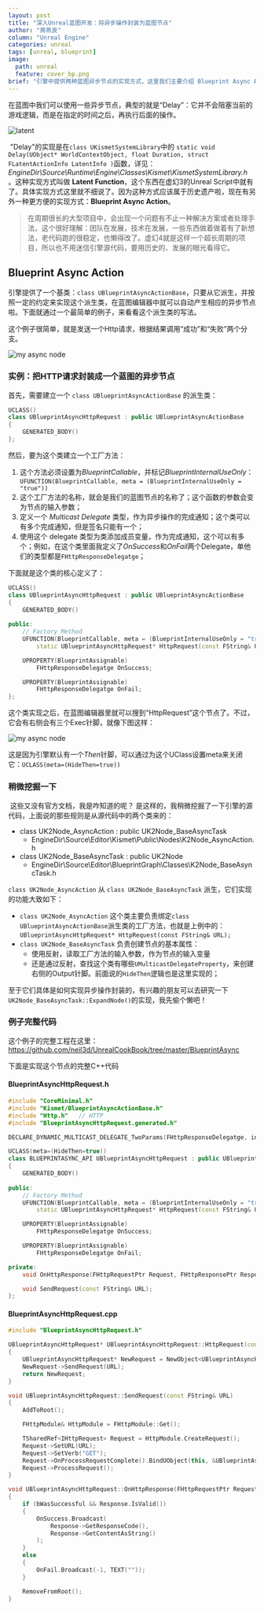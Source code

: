 ```yaml
---
layout: post
title: "深入Unreal蓝图开发：将异步操作封装为蓝图节点"
author: "房燕良"
column: "Unreal Engine"
categories: unreal
tags: [unreal, blueprint]
image:
  path: unreal
  feature: cover_bp.png
brief: "引擎中提供两种蓝图异步节点的实现方式，这里我们主要介绍 Blueprint Async Action 的实现方式。"
---
```


​	在蓝图中我们可以使用一些异步节点，典型的就是“Delay”：它并不会阻塞当前的游戏逻辑，而是在指定的时间之后，再执行后面的操作。

![latent](/assets/img/unreal/bp_async/latent.png)

​	"Delay"的实现是在`class UKismetSystemLibrary`中的 `static void	Delay(UObject* WorldContextObject, float Duration, struct FLatentActionInfo LatentInfo )`函数，详见：*EngineDir\Source\Runtime\Engine\Classes\Kismet\KismetSystemLibrary.h* 。这种实现方式叫做 **Latent Function**，这个东西在虚幻3的Unreal Script中就有了。具体实现方式这里就不细说了。因为这种方式应该属于历史遗产啦，现在有另外一种更方便的实现方式：**Blueprint Async Action**。

> 在周期很长的大型项目中，会出现一个问题有不止一种解决方案或者处理手法，这个很好理解：团队在发展，技术在发展，一些东西做着做着有了新想法，老代码跑的很稳定，也懒得改了。虚幻4就是这样一个超长周期的项目，所以也不用迷信引擎源代码，要用历史的、发展的眼光看得它。

## Blueprint Async Action

​	引擎提供了一个基类：`class UBlueprintAsyncActionBase`，只要从它派生，并按照一定的约定来实现这个派生类，在蓝图编辑器中就可以自动产生相应的异步节点啦。下面就通过一个最简单的例子，来看看这个派生类的写法。

​	这个例子很简单，就是发送一个Http请求，根据结果调用“成功”和“失败”两个分支。

![my async node](/assets/img/unreal/bp_async/my_http.png)

### 实例：把HTTP请求封装成一个蓝图的异步节点

首先，需要建立一个 `class UBlueprintAsyncActionBase` 的派生类：
```cpp
UCLASS()
class UBlueprintAsyncHttpRequest : public UBlueprintAsyncActionBase
{
	GENERATED_BODY()
};
```

然后，要为这个类建立一个工厂方法：
1. 这个方法必须设置为*BlueprintCallable*，并标记*BlueprintInternalUseOnly*：`UFUNCTION(BlueprintCallable, meta = (BlueprintInternalUseOnly = "true"))`
1. 这个工厂方法的名称，就会是我们的蓝图节点的名称了；这个函数的参数会变为节点的输入参数；
1. 定义一个 *Multicast Delegate* 类型，作为异步操作的完成通知；这个类可以有多个完成通知，但是签名只能有一个；
1. 使用这个 delegate 类型为类添加成员变量，作为完成通知，这个可以有多个；例如，在这个类里面我定义了*OnSuccess*和*OnFail*两个Delegate，单他们的类型都是`FHttpResponseDelegatge`；

下面就是这个类的核心定义了：

```cpp
UCLASS()
class UBlueprintAsyncHttpRequest : public UBlueprintAsyncActionBase
{
	GENERATED_BODY()
	
public:
	// Factory Method
	UFUNCTION(BlueprintCallable, meta = (BlueprintInternalUseOnly = "true"))
		static UBlueprintAsyncHttpRequest* HttpRequest(const FString& URL);

	UPROPERTY(BlueprintAssignable)
		FHttpResponseDelegatge OnSuccess;

	UPROPERTY(BlueprintAssignable)
		FHttpResponseDelegatge OnFail;
};
```

这个类实现之后，在蓝图编辑器里就可以搜到“HttpRequest”这个节点了。不过，它会有右侧会有三个Exec针脚，就像下图这样：

![my async node](/assets/img/unreal/bp_async/my_http_3exec.png)

这是因为引擎默认有一个*Then*针脚，可以通过为这个UClass设置meta来关闭它：`UCLASS(meta=(HideThen=true))`

### 稍微挖掘一下

​	这些又没有官方文档，我是咋知道的呢？ 是这样的，我稍微挖掘了一下引擎的源代码，上面说的那些规则是从源代码中的两个类来的：

- class UK2Node_AsyncAction : public UK2Node_BaseAsyncTask
  * EngineDir\Source\Editor\Kismet\Public\Nodes\K2Node_AsyncAction.h
- class UK2Node_BaseAsyncTask : public UK2Node
  * EngineDir\Source\Editor\BlueprintGraph\Classes\K2Node_BaseAsyncTask.h

`class UK2Node_AsyncAction` 从 `class UK2Node_BaseAsyncTask` 派生，它们实现的功能大致如下：

- `class UK2Node_AsyncAction` 这个类主要负责绑定`class UBlueprintAsyncActionBase`派生类的工厂方法，也就是上例中的：`UBlueprintAsyncHttpRequest* HttpRequest(const FString& URL);`
- `class UK2Node_BaseAsyncTask` 负责创建节点的基本属性：
  * 使用反射，读取工厂方法的输入参数，作为节点的输入变量
  * 还是通过反射，查找这个类有哪些`UMulticastDelegateProperty`，来创建右侧的Output针脚。前面说的`HideThen`逻辑也是这里实现的；

至于它们具体是如何实现异步操作封装的，有兴趣的朋友可以去研究一下`UK2Node_BaseAsyncTask::ExpandNode()`的实现，我先偷个懒吧！

### 例子完整代码

这个例子的完整工程在这里：https://github.com/neil3d/UnrealCookBook/tree/master/BlueprintAsync

下面是实现这个节点的完整C++代码

#### BlueprintAsyncHttpRequest.h

```cpp
#include "CoreMinimal.h"
#include "Kismet/BlueprintAsyncActionBase.h"
#include "Http.h"	// HTTP
#include "BlueprintAsyncHttpRequest.generated.h"

DECLARE_DYNAMIC_MULTICAST_DELEGATE_TwoParams(FHttpResponseDelegatge, int32, Code, FString, Data);

UCLASS(meta=(HideThen=true))
class BLUEPRINTASYNC_API UBlueprintAsyncHttpRequest : public UBlueprintAsyncActionBase
{
	GENERATED_BODY()
	
public:
	// Factory Method
	UFUNCTION(BlueprintCallable, meta = (BlueprintInternalUseOnly = "true"))
		static UBlueprintAsyncHttpRequest* HttpRequest(const FString& URL);

	UPROPERTY(BlueprintAssignable)
		FHttpResponseDelegatge OnSuccess;

	UPROPERTY(BlueprintAssignable)
		FHttpResponseDelegatge OnFail;

private:
	void OnHttpResponse(FHttpRequestPtr Request, FHttpResponsePtr Response, bool bWasSuccessful);

	void SendRequest(const FString& URL);
};
```

#### BlueprintAsyncHttpRequest.cpp

```cpp
#include "BlueprintAsyncHttpRequest.h"

UBlueprintAsyncHttpRequest* UBlueprintAsyncHttpRequest::HttpRequest(const FString& URL)
{
	UBlueprintAsyncHttpRequest* NewRequest = NewObject<UBlueprintAsyncHttpRequest>();
	NewRequest->SendRequest(URL);
	return NewRequest;
}

void UBlueprintAsyncHttpRequest::SendRequest(const FString& URL)
{
	AddToRoot();

	FHttpModule& HttpModule = FHttpModule::Get();

	TSharedRef<IHttpRequest> Request = HttpModule.CreateRequest();
	Request->SetURL(URL);
	Request->SetVerb("GET");
	Request->OnProcessRequestComplete().BindUObject(this, &UBlueprintAsyncHttpRequest::OnHttpResponse);
	Request->ProcessRequest();
}

void UBlueprintAsyncHttpRequest::OnHttpResponse(FHttpRequestPtr Request, FHttpResponsePtr Response, bool bWasSuccessful)
{
	if (bWasSuccessful && Response.IsValid())
	{
		OnSuccess.Broadcast(
			Response->GetResponseCode(),
			Response->GetContentAsString()
		);
	}
	else
	{
		OnFail.Broadcast(-1, TEXT(""));
	}

	RemoveFromRoot();
}
```